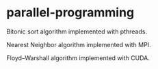 # parallel-programming

<p>Bitonic sort algorithm implemented with pthreads.</p>
<p>Nearest Neighbor algorithm implemented with MPI.</p>
<p>Floyd–Warshall algorithm implemented with CUDA.</p>

